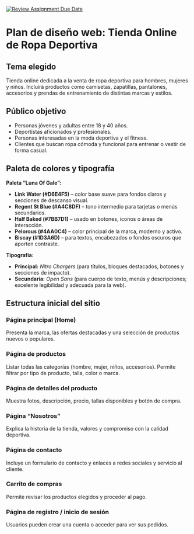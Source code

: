 [![Review Assignment Due Date](https://classroom.github.com/assets/deadline-readme-button-22041afd0340ce965d47ae6ef1cefeee28c7c493a6346c4f15d667ab976d596c.svg)](https://classroom.github.com/a/0esC98hF)
# Plan de diseño web: Tienda Online de Ropa Deportiva

## Tema elegido
Tienda online dedicada a la venta de ropa deportiva para hombres, mujeres y niños. Incluirá productos como camisetas, zapatillas, pantalones, accesorios y prendas de entrenamiento de distintas marcas y estilos.

## Público objetivo
- Personas jóvenes y adultas entre 18 y 40 años.
- Deportistas aficionados y profesionales.
- Personas interesadas en la moda deportiva y el fitness.
- Clientes que buscan ropa cómoda y funcional para entrenar o vestir de forma casual.

## Paleta de colores y tipografía
**Paleta “Luna Of Gale”:**
- **Link Water (#D6E4F5)** – color base suave para fondos claros y secciones de descanso visual.
- **Regent St Blue (#A4C8DF)** – tono intermedio para tarjetas o menús secundarios.
- **Half Baked (#7BB7D1)** – usado en botones, iconos o áreas de interacción.
- **Pelorous (#4AA0C4)** – color principal de la marca, moderno y activo.
- **Biscay (#1D3A6D)** – para textos, encabezados o fondos oscuros que aporten contraste.

**Tipografía:**
- **Principal:** *Nitro Chargers* (para títulos, bloques destacados, botones y secciones de impacto).
- **Secundaria:** *Open Sans* (para cuerpo de texto, menús y descripciones; excelente legibilidad y adecuada para la web).

## Estructura inicial del sitio
### Página principal (Home)
Presenta la marca, las ofertas destacadas y una selección de productos nuevos o populares.

### Página de productos
Listar todas las categorías (hombre, mujer, niños, accesorios). Permite filtrar por tipo de producto, talla, color o marca.

### Página de detalles del producto
Muestra fotos, descripción, precio, tallas disponibles y botón de compra.

### Página “Nosotros”
Explica la historia de la tienda, valores y compromiso con la calidad deportiva.

### Página de contacto
Incluye un formulario de contacto y enlaces a redes sociales y servicio al cliente.

### Carrito de compras
Permite revisar los productos elegidos y proceder al pago.

### Página de registro / inicio de sesión
Usuarios pueden crear una cuenta o acceder para ver sus pedidos.
